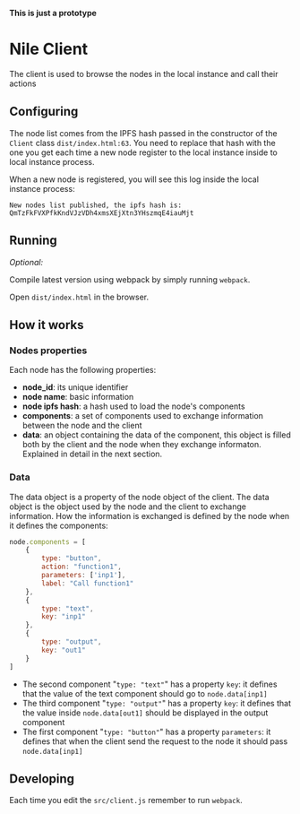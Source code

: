 **This is just a prototype**
# Nile Client

The client is used to browse the nodes in the local instance and call their actions

## Configuring

The node list comes from the IPFS hash passed in the constructor of the `Client` class `dist/index.html:63`.
You need to replace that hash with the one you get each time a new node register to the local instance inside to local instance process.

When a new node is registered, you will see this log inside the local instance process:

```New nodes list published, the ipfs hash is: QmTzFkFVXPfkKndVJzVDh4xmsXEjXtn3YHszmqE4iauMjt```

## Running

_Optional:_

Compile latest version using webpack by simply running `webpack`.

Open ```dist/index.html``` in the browser.

## How it works

### Nodes properties

Each node has the following properties:

* **node_id**: its unique identifier
* **node name**: basic information
* **node ipfs hash**: a hash used to load the node's components
* **components**: a set of components used to exchange information between the node and the client
* **data**: an object containing the data of the component, this object is filled both by the client and the node when they exchange informaton. Explained in detail in the next section.

### Data

The data object is a property of the node object of the client.
The data object is the object used by the node and the client to exchange information. How the information is exchanged is defined by the node when it defines the components:

```javascript
node.components = [
    {
        type: "button",
        action: "function1",
        parameters: ['inp1'],
        label: "Call function1"
    },
    {
        type: "text",
        key: "inp1"
    },
    {
        type: "output",
        key: "out1"
    }
]
```
* The second component "```type: "text"```" has a property ```key```: it defines that the value of the text component should go to ```node.data[inp1]```
* The third component "```type: "output"```" has a property ```key```: it defines that the value inside ```node.data[out1]``` should be displayed in the output component
* The first component "```type: "button"```" has a property ```parameters```: it defines that when the client send the request to the node it should pass ```node.data[inp1]```

## Developing
Each time you edit the ```src/client.js``` remember to run ```webpack```.
